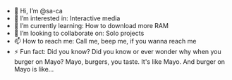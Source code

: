 - 👋 Hi, I’m @sa-ca
- 👀 I’m interested in: Interactive media
- 🌱 I’m currently learning: How to download more RAM
- 💞️ I’m looking to collaborate on: Solo projects
- 📫 How to reach me: Call me, beep me, if you wanna reach me
- ⚡ Fun fact: Did you know? Did you know or ever wonder why when you burger on Mayo? Mayo, burgers, you taste. It's like Mayo. And burger on Mayo is like...

<!---
sa-ca/sa-ca is a ✨ special ✨ repository because its `README.md` (this file) appears on your GitHub profile.
You can click the Preview link to take a look at your changes.
--->
